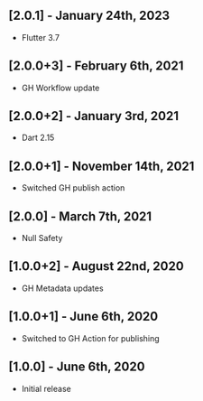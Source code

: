 ## [2.0.1] - January 24th, 2023

* Flutter 3.7


## [2.0.0+3] - February 6th, 2021

* GH Workflow update


## [2.0.0+2] - January 3rd, 2021

* Dart 2.15


## [2.0.0+1] - November 14th, 2021

* Switched GH publish action


## [2.0.0] - March 7th, 2021

* Null Safety


## [1.0.0+2] - August 22nd, 2020

* GH Metadata updates


## [1.0.0+1] - June 6th, 2020

* Switched to GH Action for publishing


## [1.0.0] - June 6th, 2020

* Initial release
